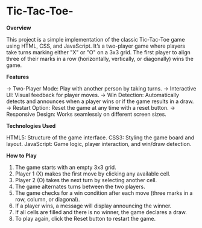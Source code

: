 # Tic-Tac-Toe-

**Overview**

This project is a simple implementation of the classic Tic-Tac-Toe game using HTML, CSS, and JavaScript. It’s a two-player game where players take turns marking either "X" or "O" on a 3x3 grid. The first player to align three of their marks in a row (horizontally, vertically, or diagonally) wins the game.

**Features**

-> Two-Player Mode: Play with another person by taking turns.
-> Interactive UI: Visual feedback for player moves.
-> Win Detection: Automatically detects and announces when a player wins or if the game results in a draw.
-> Restart Option: Reset the game at any time with a reset button.
-> Responsive Design: Works seamlessly on different screen sizes.

**Technologies Used**

HTML5: Structure of the game interface.
CSS3: Styling the game board and layout.
JavaScript: Game logic, player interaction, and win/draw detection.

**How to Play**

1) The game starts with an empty 3x3 grid.
2) Player 1 (X) makes the first move by clicking any available cell.
3) Player 2 (O) takes the next turn by selecting another cell.
4) The game alternates turns between the two players.
5) The game checks for a win condition after each move (three marks in a row, column, or diagonal).
6) If a player wins, a message will display announcing the winner.
7) If all cells are filled and there is no winner, the game declares a draw.
8) To play again, click the Reset button to restart the game.
